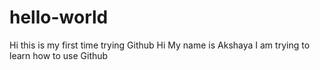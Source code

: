 # hello-world
Hi this is my first time trying Github
Hi 
My name is Akshaya
I am trying to learn how to use Github 
